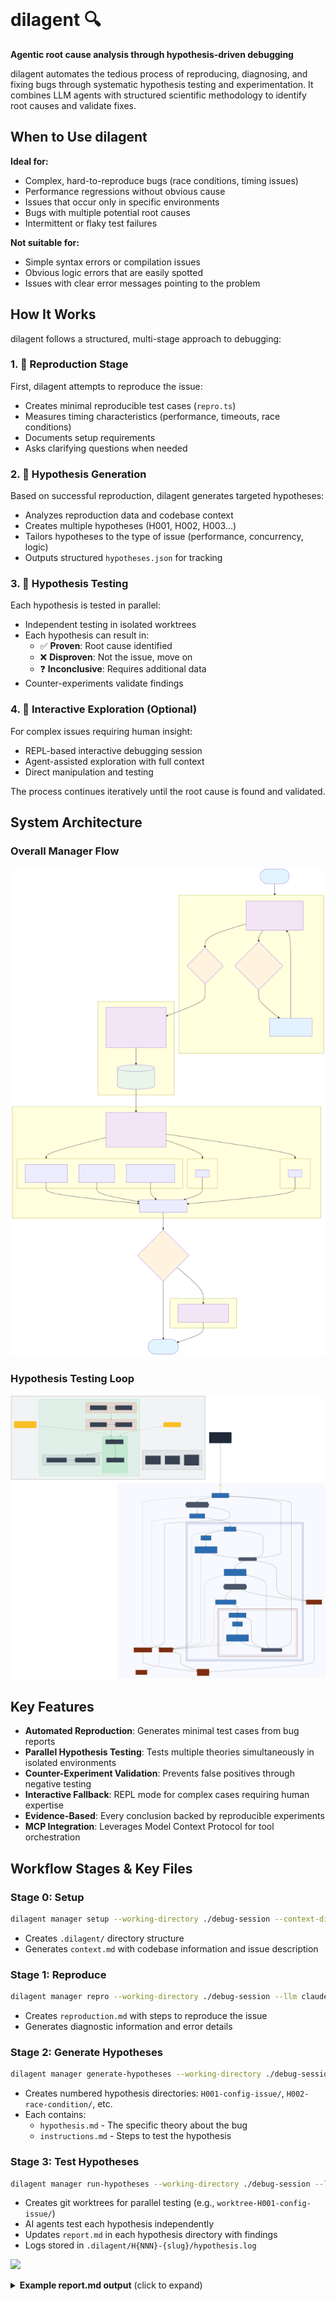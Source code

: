 <img src="https://gitbucket.schickling.dev/api/get/32330263261d8466bc8146badc9dabbcdbf3425a046486097f62f47c10b9cf96" alt="" height="200"/>

# dilagent 🔍

**Agentic root cause analysis through hypothesis-driven debugging**

dilagent automates the tedious process of reproducing, diagnosing, and fixing bugs through systematic hypothesis testing and experimentation. It combines LLM agents with structured scientific methodology to identify root causes and validate fixes.

## When to Use dilagent

**Ideal for:**
- Complex, hard-to-reproduce bugs (race conditions, timing issues)
- Performance regressions without obvious cause
- Issues that occur only in specific environments
- Bugs with multiple potential root causes
- Intermittent or flaky test failures

**Not suitable for:**
- Simple syntax errors or compilation issues
- Obvious logic errors that are easily spotted
- Issues with clear error messages pointing to the problem

## How It Works

dilagent follows a structured, multi-stage approach to debugging:

### 1. 🔬 Reproduction Stage
First, dilagent attempts to reproduce the issue:
- Creates minimal reproducible test cases (`repro.ts`)
- Measures timing characteristics (performance, timeouts, race conditions)
- Documents setup requirements
- Asks clarifying questions when needed

### 2. 🧠 Hypothesis Generation  
Based on successful reproduction, dilagent generates targeted hypotheses:
- Analyzes reproduction data and codebase context
- Creates multiple hypotheses (H001, H002, H003...)
- Tailors hypotheses to the type of issue (performance, concurrency, logic)
- Outputs structured `hypotheses.json` for tracking

### 3. 🧪 Hypothesis Testing
Each hypothesis is tested in parallel:
- Independent testing in isolated worktrees
- Each hypothesis can result in:
  - ✅ **Proven**: Root cause identified
  - ❌ **Disproven**: Not the issue, move on
  - ❓ **Inconclusive**: Requires additional data
- Counter-experiments validate findings

### 4. 💬 Interactive Exploration (Optional)
For complex issues requiring human insight:
- REPL-based interactive debugging session
- Agent-assisted exploration with full context
- Direct manipulation and testing

The process continues iteratively until the root cause is found and validated.

## System Architecture

### Overall Manager Flow
![System Overview](./diagrams/manager-flow.svg)

### Hypothesis Testing Loop
![Hypothesis Loop](./diagrams/hypothesis-loop.svg)

## Key Features

- **Automated Reproduction**: Generates minimal test cases from bug reports
- **Parallel Hypothesis Testing**: Tests multiple theories simultaneously in isolated environments
- **Counter-Experiment Validation**: Prevents false positives through negative testing
- **Interactive Fallback**: REPL mode for complex cases requiring human expertise
- **Evidence-Based**: Every conclusion backed by reproducible experiments
- **MCP Integration**: Leverages Model Context Protocol for tool orchestration

## Workflow Stages & Key Files

### Stage 0: Setup
```bash
dilagent manager setup --working-directory ./debug-session --context-directory ./my-project
```
- Creates `.dilagent/` directory structure
- Generates `context.md` with codebase information and issue description

### Stage 1: Reproduce
```bash
dilagent manager repro --working-directory ./debug-session --llm claude
```
- Creates `reproduction.md` with steps to reproduce the issue
- Generates diagnostic information and error details

### Stage 2: Generate Hypotheses
```bash
dilagent manager generate-hypotheses --working-directory ./debug-session --hypothesis-count 3 --llm claude
```
- Creates numbered hypothesis directories: `H001-config-issue/`, `H002-race-condition/`, etc.
- Each contains:
  - `hypothesis.md` - The specific theory about the bug
  - `instructions.md` - Steps to test the hypothesis

### Stage 3: Test Hypotheses
```bash
dilagent manager run-hypotheses --working-directory ./debug-session --llm claude
```
- Creates git worktrees for parallel testing (e.g., `worktree-H001-config-issue/`)
- AI agents test each hypothesis independently
- Updates `report.md` in each hypothesis directory with findings
- Logs stored in `.dilagent/H{NNN}-{slug}/hypothesis.log`

![](https://share.cleanshot.com/Khr4vWlL+)

<details>
<summary><strong>Example report.md output</strong> (click to expand)</summary>

```markdown
# Hypothesis H003: Race Condition in Connection Pool

## Status: ✅ PROVEN

## Initial Analysis
The intermittent timeout errors in production suggested a potential race condition
in the database connection pool management. The error pattern showed:
- Errors occur only under high concurrent load (>100 req/s)  
- Error rate increases exponentially with load
- Database logs show connection pool exhaustion messages
- Issue started appearing after the connection pooling refactor in commit abc123

## Investigation Steps

### Step 1: Reproduce the Issue
Created load test script that successfully reproduced the issue:
```bash
# Load test that triggers the race condition
ab -n 10000 -c 50 http://localhost:3000/api/users/search
# Result: 3.2% failure rate with "connection pool timeout" errors
```

### Step 2: Code Analysis
Identified suspicious code in `src/db/pool.ts:42-58`:
```typescript
// PROBLEMATIC: Race condition between check and increment
if (this.activeConnections < this.maxConnections) {
  // Gap here - another request could increment activeConnections
  this.activeConnections++;
  return this.createConnection();
}
```

### Step 3: Root Cause Identification
The race condition occurs when multiple requests simultaneously:
1. Check `activeConnections < maxConnections` (both see same value)
2. Both increment `activeConnections` 
3. Both attempt to create connections
4. Total connections exceed `maxConnections`
5. Database rejects excess connections
6. Pool state becomes inconsistent

## Fix Applied
Implemented atomic operation using mutex lock:
```typescript
// FIXED: Atomic check-and-increment
async acquireConnection(): Promise<Connection> {
  return this.mutex.acquire(async () => {
    if (this.activeConnections >= this.maxConnections) {
      throw new PoolExhaustedError();
    }
    this.activeConnections++;
    return this.createConnection();
  });
}
```

## Validation Results

### Load Testing
- ✅ 10,000 requests at 50 concurrent: 0% failure rate
- ✅ 50,000 requests at 200 concurrent: 0% failure rate  
- ✅ Connection count never exceeds maxConnections under load

### Code Review
- ✅ All database operations now use atomic operations
- ✅ Added connection pool metrics and monitoring
- ✅ Updated connection pool tests to include concurrency scenarios

### Counter-Experiments
- ✅ Reverting to old code: Issue reproduces immediately
- ✅ Artificially increasing load beyond capacity: Proper error handling
- ✅ Simulating connection failures: Pool recovers correctly

## Performance Impact
- No measurable latency increase (<1ms)
- Memory usage unchanged  
- CPU overhead negligible

## Additional Observations
- This pattern exists in 3 other services using the same pooling library
- Similar race conditions found in Redis connection pool
- Recommended: Audit all resource pooling implementations company-wide

## Files Modified
- `src/db/pool.ts` - Fixed race condition
- `tests/db/pool.test.ts` - Added concurrency tests
- `package.json` - Added async-mutex dependency
```
</details>

### Stage 4: Summary
```bash
dilagent manager summary --working-directory ./debug-session
```
- Aggregates all hypothesis reports
- Generates final summary with likely root causes and fixes

## Quick Start

```bash
# Install
npm install -g dilagent

# Run the complete workflow in one command
dilagent manager all \
  --context-directory ./my-project \
  --working-directory ./debug-session \
  --hypothesis-count 3 \
  --llm claude

# Key options:
# --llm claude|codex - Choose AI model (Claude recommended)
# --working-directory - Where dilagent stores its files
# --context-directory - The codebase to debug
# --hypothesis-count - Number of hypotheses to generate (default: 3)
# --flaky - Use this flag for intermittent/flaky issues
# --repl - Start interactive mode for complex debugging
```

## Troubleshooting

**Issue: Reproduction fails**
- Ensure the bug description is clear and specific
- Check that all required dependencies are installed
- Verify the issue occurs in the provided codebase

**Issue: All hypotheses are inconclusive**
- Try increasing `--hypothesis-count` to generate more hypotheses
- Add more context to `context.md` about recent changes
- Use `--repl` mode for manual exploration

**Issue: Worktree creation fails**
- Ensure you're in a git repository
- Check that git worktree is supported (Git 2.5+)
- Verify sufficient disk space for multiple worktrees

## Configuration

**Environment Variables:**
- `DILAGENT_CLI_PATH` - Automatically set to CLI location for MCP proxy

**LLM Tools:**
- Requires either `claude` or `codex` command in your PATH
- Claude recommended for best results
- Configure your API keys according to your LLM tool's documentation

**Working Directory Best Practices:**
- Use a dedicated directory (e.g., `./debug-sessions/issue-123/`)
- Keep separate from your main codebase
- Clean up old sessions periodically to save disk space

## Requirements

- Bun 1.2+
- Git (for worktree isolation)
- Local LLM tool (`claude` or `codex` command available in PATH)